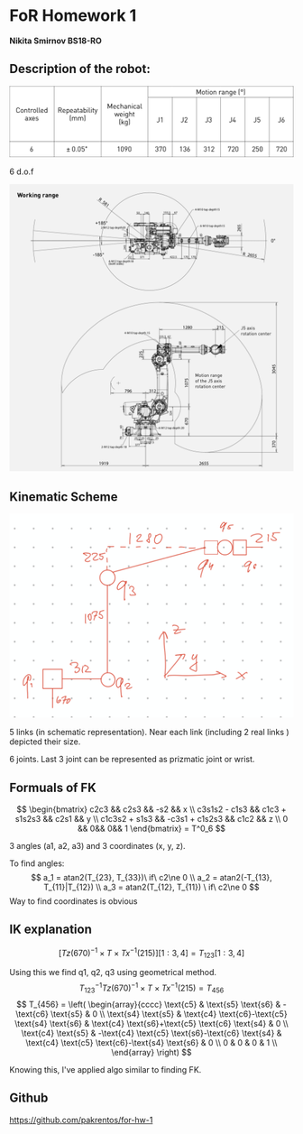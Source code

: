 # FoR Homework 1

**Nikita Smirnov BS18-RO**

## Description of the robot:

![image-20201103103057770](image-20201103103057770.png)

6 d.o.f

![image-20201103103141668](image-20201103103141668.png)

## Kinematic Scheme

![image-20201103104341588](image-20201103104341588.png)

5 links (in schematic representation). Near each link (including 2 real links ) depicted their size.

6 joints. Last 3 joint can be represented as prizmatic joint or wrist.

## Formuals of FK

$$
\begin{bmatrix}
c2c3 && c2s3 && -s2 && x \\
c3s1s2 - c1s3 && c1c3 + s1s2s3 && c2s1 && y \\
c1c3s2 + s1s3 && -c3s1 + c1s2s3 && c1c2 && z \\
0 && 0&& 0&& 1
\end{bmatrix} = T^0_6
$$

3 angles (a1, a2, a3) and 3 coordinates (x, y, z).

To find angles:
$$
a_1 = atan2(T_{23}, T_{33})\ if\ c2\ne 0 \\
a_2 = atan2(-T_{13}, T_{11}|T_{12}) \\
a_3 = atan2(T_{12}, T_{11}) \ if\ c2\ne 0 
$$
Way to find coordinates is obvious

## IK explanation

$$
\left[Tz(670)^{-1}\times T\times Tx^{-1}(215)\right][1:3, 4] = T_{123}[1:3, 4]
$$

Using this we find q1, q2, q3 using geometrical method.
$$
T_{123}^{-1}Tz(670)^{-1}\times T\times Tx^{-1}(215) = T_{456}
$$
$$
T_{456} = \left(
\begin{array}{cccc}
 \text{c5} & \text{s5} \text{s6} & -\text{c6} \text{s5} & 0 \\
 \text{s4} \text{s5} & \text{c4} \text{c6}-\text{c5} \text{s4} \text{s6} & \text{c4}
   \text{s6}+\text{c5} \text{c6} \text{s4} & 0 \\
 \text{c4} \text{s5} & -\text{c4} \text{c5} \text{s6}-\text{c6} \text{s4} & \text{c4}
   \text{c5} \text{c6}-\text{s4} \text{s6} & 0 \\
 0 & 0 & 0 & 1 \\
\end{array}
\right)
$$

Knowing this, I've applied algo similar to finding FK.

## Github

https://github.com/pakrentos/for-hw-1

